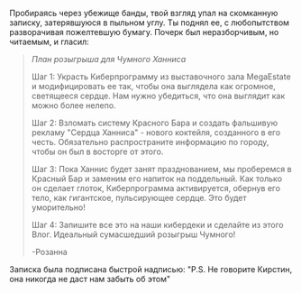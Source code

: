 Пробираясь через убежище банды, твой взгляд упал на скомканную записку, затерявшуюся в пыльном углу. Ты поднял ее, с любопытством разворачивая пожелтевшую бумагу. Почерк был неразборчивым, но читаемым, и гласил:

> _План розыгрыша для Чумного Ханниса_
>
> Шаг 1: Украсть Киберпрограмму из выставочного зала MegaEstate и модифицировать ее так, чтобы она выглядела как огромное, светящееся сердце. Нам нужно убедиться, что она выглядит как можно более нелепо.
>
> Шаг 2: Взломать систему Красного Бара и создать фальшивую рекламу "Сердца Ханниса" - нового коктейля, созданного в его честь. Обязательно распространите информацию по городу, чтобы он был в восторге от этого.
>
> Шаг 3: Пока Ханнис будет занят празднованием, мы проберемся в Красный Бар и заменим его напиток на поддельный. Как только он сделает глоток, Киберпрограмма активируется, обернув его тело, как гигантское, пульсирующее сердце. Это будет уморительно!
>
> Шаг 4: Запишите все это на наши кибердеки и сделайте из этого Влог. Идеальный сумасшедший розыгрыш Чумного!
>
> -Розанна

Записка была подписана быстрой надписью: "P.S. Не говорите Кирстин, она никогда не даст нам забыть об этом"
